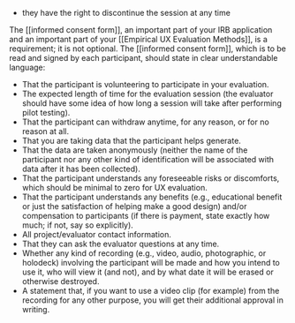- they have the right to discontinue the session at any time

The [[informed consent form]], an important part of your IRB application and an important part of your [[Empirical UX Evaluation Methods]], is a requirement; it is not optional. The [[informed consent form]], which is to be read and signed by each participant, should state in clear understandable language:

- That the participant is volunteering to participate in your evaluation.
- The expected length of time for the evaluation session (the evaluator should have some idea of how long a session will take after performing pilot testing).
- That the participant can withdraw anytime, for any reason, or for no reason at all.
- That you are taking data that the participant helps generate.
- That the data are taken anonymously (neither the name of the participant nor any other kind of identification will be associated with data after it has been collected).
- That the participant understands any foreseeable risks or discomforts, which should be minimal to zero for UX evaluation.
- That the participant understands any benefits (e.g., educational benefit or just the satisfaction of helping make a good design) and/or compensation to participants (if there is payment, state exactly how much; if not, say so explicitly).
- All project/evaluator contact information.
- That they can ask the evaluator questions at any time.
- Whether any kind of recording (e.g., video, audio, photographic, or holodeck) involving the participant will be made and how you intend to use it, who will view it (and not), and by what date it will be erased or otherwise destroyed.
- A statement that, if you want to use a video clip (for example) from the recording for any other purpose, you will get their additional approval in writing.